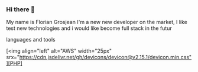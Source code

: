 ### Hi there 👋

My name is Florian Grosjean
I'm a new new developer on the market, I like test new technologies and i would like become full stack in the futur 

languages and tools

[<img align="left" alt="AWS" width="25px" srx="https://cdn.jsdelivr.net/gh/devicons/devicon@v2.15.1/devicon.min.css"][PHP]
